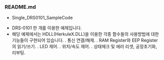 ### README.md

- Single_DRS0101_SampleCode
* DRS-0101 한 개를 이용한 예제입니다.
* 해당 예제에서는 HDLL(HerkuleX.DLL)을 이용한 각종 함수들의 사용방법에 대한 기능들이 구현되어 있습니다.
. 통신 연결/해제.
. RAM Register와 EEP Register의 읽기/쓰기.
. LED 제어.
. 위치/속도 제어.
. 상태체크 및 에러 리셋, 공장초기화, 리부팅.  